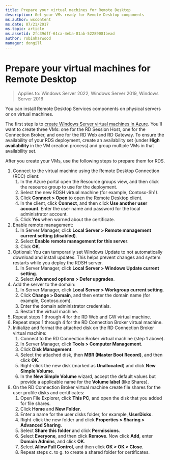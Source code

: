 ```yaml
---
title: Prepare your virtual machines for Remote Desktop
description: Get your VMs ready for Remote Desktop components
ms.author: wscontent
ms.date: 07/21/2017
ms.topic: article
ms.assetid: 2fc39dff-61ca-4eba-81ab-52289081bead
author: robinharwood
manager: dongill
---
```


# Prepare your virtual machines for Remote Desktop

>Applies to: Windows Server 2022, Windows Server 2019, Windows Server 2016

You can install Remote Desktop Services components on physical servers or on virtual machines.

The first step is to [create Windows Server virtual machines in Azure](/azure/virtual-machines/windows/quick-create-portal). You'll want to create three VMs: one for the RD Session Host, one for the Connection Broker, and one for the RD Web and RD Gateway. To ensure the availability of your RDS deployment, create an availability set (under **High availability** in the VM creation process) and group multiple VMs in that availability set.

After you create your VMs, use the following steps to prepare them for RDS.

1.  Connect to the virtual machine using the Remote Desktop Connection (RDC) client:
    1.  In the Azure portal open the  Resource groups view, and then click the resource group to use for the deployment.
    2.  Select the new RDSH virtual machine (for example, Contoso-Sh1).
    3.  Click **Connect > Open** to open the Remote Desktop client.
    4.  In the client, click **Connect**, and then click **Use another user account**. Enter the user name and password for the local administrator account.
    5.  Click **Yes** when warned about the certificate.
2.  Enable remote management:
    1.  In Server Manager, click **Local Server > Remote management current setting (disabled)**.
    2.  Select **Enable remote management for this server**.
    3.  Click **OK**.
3.  Optional: You can temporarily set Windows Update to not automatically download and install updates. This helps prevent changes and system restarts while you deploy the RDSH server.
    1.  In Server Manager, click **Local Server > Windows Update current setting**.
    2.  Select **Advanced options > Defer upgrades**.
4.  Add the server to the domain:
    1.  In Server Manager, click **Local Server > Workgroup current setting**.
    2.  Click **Change > Domain**, and then enter the domain name (for example, Contoso.com).
    3.  Enter the domain administrator credentials.
    4.  Restart the virtual machine.
5.  Repeat steps 1 through 4 for the RD Web and GW virtual machine.
6.  Repeat steps 1 through 4 for the RD Connection Broker virtual machine.
7.  Initialize and format the attached disk on the RD Connection Broker virtual machine:
    1.  Connect to the RD Connection Broker virtual machine (step 1 above).
    2.  In Server Manager, click **Tools > Computer Management**.
    3.  Click **Disk Management**.
    4.  Select the attached disk, then **MBR (Master Boot Record)**, and then click **OK**.
    5.  Right-click the new disk (marked as **Unallocated**) and click **New Simple Volume**.
    6.  In the **New Simple Volume** wizard, accept the default values but provide a applicable name for the **Volume label** (like Shares).
8.  On the RD Connection Broker virtual machine create file shares for the user profile disks and certificates:
    1.  Open File Explorer, click **This PC**, and open the disk that you added for file shares.
    2.  Click **Home** and **New Folder**.
    3.  Enter a name for the user disks folder, for example, **UserDisks**.
    4.  Right-click the new folder and click **Properties > Sharing > Advanced Sharing**.
    5.  Select **Share this folder** and click **Permissions**.
    6.  Select **Everyone**, and then click **Remove**. Now click **Add**, enter **Domain Admins**, and click **OK**.
    7.  Select **Allow Full Control**, and then click **OK > OK > Close**.
    8.  Repeat steps c. to g. to create a shared folder for certificates.


